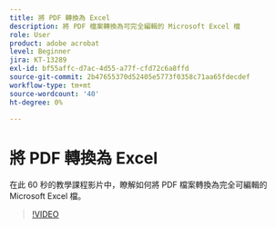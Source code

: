 ```yaml
---
title: 將 PDF 轉換為 Excel
description: 將 PDF 檔案轉換為可完全編輯的 Microsoft Excel 檔
role: User
product: adobe acrobat
level: Beginner
jira: KT-13289
exl-id: bf55affc-d7ac-4d55-a77f-cfd72c6a8ffd
source-git-commit: 2b47655370d52405e5773f0358c71aa65fdecdef
workflow-type: tm+mt
source-wordcount: '40'
ht-degree: 0%

---
```


# 將 PDF 轉換為 Excel

在此 60 秒的教學課程影片中，瞭解如何將 PDF 檔案轉換為完全可編輯的 Microsoft Excel 檔。

>[!VIDEO](https://video.tv.adobe.com/v/3409908?quality=12&learn=on&hidetitle=true)
